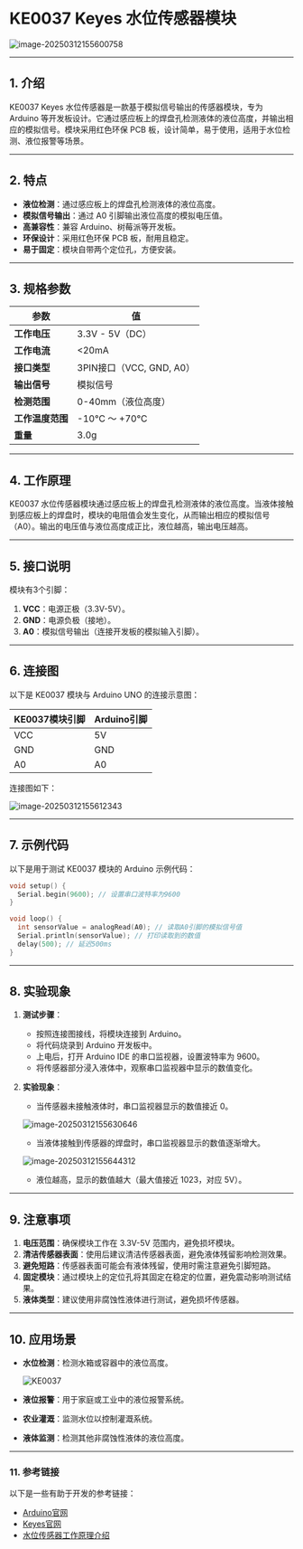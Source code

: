 # KE0037 Keyes 水位传感器模块

![image-20250312155600758](media/image-20250312155600758.png)

---

## **1. 介绍**

KE0037 Keyes 水位传感器是一款基于模拟信号输出的传感器模块，专为 Arduino 等开发板设计。它通过感应板上的焊盘孔检测液体的液位高度，并输出相应的模拟信号。模块采用红色环保 PCB 板，设计简单，易于使用，适用于水位检测、液位报警等场景。

---

## **2. 特点**

- **液位检测**：通过感应板上的焊盘孔检测液体的液位高度。
- **模拟信号输出**：通过 A0 引脚输出液位高度的模拟电压值。
- **高兼容性**：兼容 Arduino、树莓派等开发板。
- **环保设计**：采用红色环保 PCB 板，耐用且稳定。
- **易于固定**：模块自带两个定位孔，方便安装。

---

## **3. 规格参数**

| 参数            | 值                     |
|-----------------|------------------------|
| **工作电压**    | 3.3V - 5V（DC）        |
| **工作电流**    | <20mA                  |
| **接口类型**    | 3PIN接口（VCC, GND, A0） |
| **输出信号**    | 模拟信号               |
| **检测范围**    | 0-40mm（液位高度）     |
| **工作温度范围**| -10℃ ～ +70℃          |
| **重量**        | 3.0g                   |

---

## **4. 工作原理**

KE0037 水位传感器模块通过感应板上的焊盘孔检测液体的液位高度。当液体接触到感应板上的焊盘时，模块的电阻值会发生变化，从而输出相应的模拟信号（A0）。输出的电压值与液位高度成正比，液位越高，输出电压越高。

---

## **5. 接口说明**

模块有3个引脚：
1. **VCC**：电源正极（3.3V-5V）。
2. **GND**：电源负极（接地）。
3. **A0**：模拟信号输出（连接开发板的模拟输入引脚）。

---

## **6. 连接图**

以下是 KE0037 模块与 Arduino UNO 的连接示意图：

| KE0037模块引脚 | Arduino引脚 |
|----------------|-------------|
| VCC            | 5V          |
| GND            | GND         |
| A0             | A0          |

连接图如下：

![image-20250312155612343](media/image-20250312155612343.png)

---

## **7. 示例代码**

以下是用于测试 KE0037 模块的 Arduino 示例代码：

```cpp
void setup() {
  Serial.begin(9600); // 设置串口波特率为9600
}

void loop() {
  int sensorValue = analogRead(A0); // 读取A0引脚的模拟信号值
  Serial.println(sensorValue); // 打印读取到的数值
  delay(500); // 延迟500ms
}
```

---

## **8. 实验现象**

1. **测试步骤**：
   - 按照连接图接线，将模块连接到 Arduino。
   - 将代码烧录到 Arduino 开发板中。
   - 上电后，打开 Arduino IDE 的串口监视器，设置波特率为 9600。
   - 将传感器部分浸入液体中，观察串口监视器中显示的数值变化。

2. **实验现象**：
   - 当传感器未接触液体时，串口监视器显示的数值接近 0。
   
   	![image-20250312155630646](media/image-20250312155630646.png)
   
   - 当液体接触到传感器的焊盘时，串口监视器显示的数值逐渐增大。
   
   	![image-20250312155644312](media/image-20250312155644312.png)
   
   - 液位越高，显示的数值越大（最大值接近 1023，对应 5V）。

---

## **9. 注意事项**

1. **电压范围**：确保模块工作在 3.3V-5V 范围内，避免损坏模块。
2. **清洁传感器表面**：使用后建议清洁传感器表面，避免液体残留影响检测效果。
3. **避免短路**：传感器表面可能会有液体残留，使用时需注意避免引脚短路。
4. **固定模块**：通过模块上的定位孔将其固定在稳定的位置，避免震动影响测试结果。
5. **液体类型**：建议使用非腐蚀性液体进行测试，避免损坏传感器。

---

## **10. 应用场景**

- **水位检测**：检测水箱或容器中的液位高度。

	![KE0037](media/KE0037.gif)

- **液位报警**：用于家庭或工业中的液位报警系统。

- **农业灌溉**：监测水位以控制灌溉系统。

- **液体监测**：检测其他非腐蚀性液体的液位高度。

---

### **11. 参考链接**
以下是一些有助于开发的参考链接：
- [Arduino官网](https://www.arduino.cc/)
- [Keyes官网](http://www.keyes-robot.com/)
- [水位传感器工作原理介绍](https://en.wikipedia.org/wiki/Water_level_sensor)


